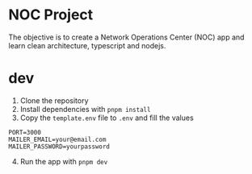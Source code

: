 # NOC Project

The objective is to create a Network Operations Center (NOC) app and learn clean architecture, typescript and nodejs.

# dev

1. Clone the repository
2. Install dependencies with `pnpm install`
3. Copy the `template.env` file to `.env` and fill the values

```
PORT=3000
MAILER_EMAIL=your@email.com
MAILER_PASSWORD=yourpassword
```

4. Run the app with `pnpm dev`
